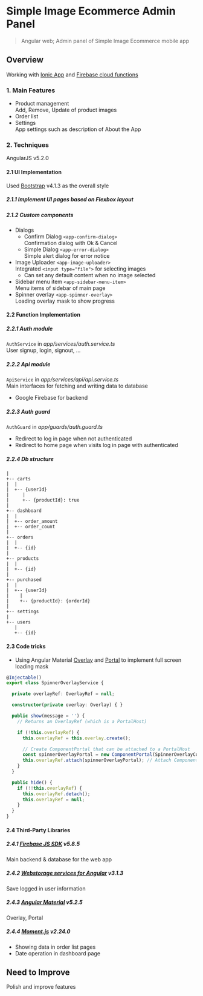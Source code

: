 Simple Image Ecommerce Admin Panel
======

> Angular web; Admin panel of Simple Image Ecommerce mobile app

## Overview
Working with [Ionic App](https://github.com/highjump0615/SimpleImageEcommerce) and [Firebase cloud functions](https://github.com/highjump0615/SimpleImageEcommerce_Cloud)

### 1. Main Features
- Product management  
Add, Remove, Update of product images  
- Order list  
- Settings  
App settings such as description of About the App  
 
### 2. Techniques   
AngularJS v5.2.0  
#### 2.1 UI Implementation  
Used [Bootstrap](https://getbootstrap.com) v4.1.3 as the overall style
##### 2.1.1 Implement UI pages based on Flexbox layout
##### 2.1.2 Custom components  
- Dialogs  
  - Confirm Dialog ``<app-confirm-dialog>``  
  Confirmation dialog with Ok & Cancel
  - Simple Dialog ``<app-error-dialog>``  
  Simple alert dialog for error notice  
- Image Uploader ``<app-image-uploader>``  
Integrated ``<input type="file">`` for selecting images  
  - Can set any default content when no image selected  
- Sidebar menu item ``<app-sidebar-menu-item>``  
Menu items of sidebar of main page  
- Spinner overlay ``<app-spinner-overlay>``  
Loading overlay mask to show progress  
  
#### 2.2 Function Implementation
##### 2.2.1 Auth module
``AuthService`` in *app/services/auth.service.ts*  
User signup, login, signout, ...  

##### 2.2.2 Api module
``ApiService`` in *app/services/api/api.service.ts*  
Main interfaces for fetching and writing data to database  

- Google Firebase for backend  

##### 2.2.3 Auth guard
``AuthGuard`` in *app/guards/auth.guard.ts*  
- Redirect to log in page when not authenticated  
- Redirect to home page when visits log in page with authenticated  

##### 2.2.4 Db structure
```
|
+-- carts
|  |
|  +-- {userId}
|     |
|     +-- {productId}: true
|    
+-- dashboard
|  |
|  +-- order_amount
|  +-- order_count
|
+-- orders
|  |
|  +-- {id}
|
+-- products
|  |
|  +-- {id}
|
+-- purchased
|  |
|  +-- {userId}
|    |
|    +-- {productId}: {orderId}
|
+-- settings
|
+-- users
   |
   +-- {id}
```

#### 2.3 Code tricks  
- Using Angular Material [Overlay](https://v5.material.angular.io/cdk/overlay/overview) and [Portal](https://v5.material.angular.io/cdk/portal/overview) to implement full screen loading mask  
```typescript  
@Injectable()
export class SpinnerOverlayService {

  private overlayRef: OverlayRef = null;

  constructor(private overlay: Overlay) { }

  public show(message = '') {
    // Returns an OverlayRef (which is a PortalHost)

    if (!this.overlayRef) {
      this.overlayRef = this.overlay.create();

      // Create ComponentPortal that can be attached to a PortalHost
      const spinnerOverlayPortal = new ComponentPortal(SpinnerOverlayComponent);
      this.overlayRef.attach(spinnerOverlayPortal); // Attach ComponentPortal to PortalHost
    }
  }

  public hide() {
    if (!!this.overlayRef) {
      this.overlayRef.detach();
      this.overlayRef = null;
    }
  }
}
```  

#### 2.4 Third-Party Libraries
##### 2.4.1 [Firebase JS SDK](https://github.com/firebase/firebase-js-sdk) v5.8.5  
Main backend & database for the web app

##### 2.4.2 [Webstorage services for Angular](https://github.com/dscheerens/ngx-webstorage-service) v3.1.3
Save logged in user information  

##### 2.4.3 [Angular Material](https://github.com/angular/material2) v5.2.5  
Overlay, Portal  

##### 2.4.4 [Moment.js](https://github.com/moment/moment/) v2.24.0  
- Showing data in order list pages  
- Date operation in dashboard page


## Need to Improve
Polish and improve features
